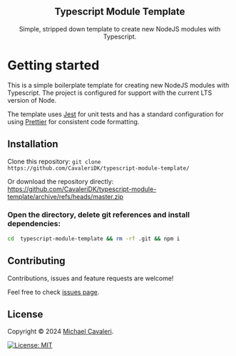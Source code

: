 <h2  align="center">Typescript Module Template</h2>
<p align="center">Simple, stripped down template to create new NodeJS modules with Typescript.</p>

# Getting started

This is a simple boilerplate template for creating new NodeJS modules with Typescript. The project is configured for support with the current LTS version of Node.

The template uses [Jest](https://jestjs.io/) for unit tests and has a standard configuration for using [Prettier](https://prettier.io/) for consistent code formatting.

## Installation

Clone this repository: `git clone https://github.com/CavaleriDK/typescript-module-template/`

Or download the repository directly: https://github.com/CavaleriDK/typescript-module-template/archive/refs/heads/master.zip

### Open the directory, delete git references and install dependencies:

```bash
cd  typescript-module-template && rm -rf .git && npm i
```

## Contributing

Contributions, issues and feature requests are welcome!

Feel free to check [issues page](issues).

## License

Copyright © 2024 [Michael Cavaleri](https://github.com/cavaleridk).<br  />

[![License: MIT](https://img.shields.io/badge/License-MIT-yellow.svg)](./LICENSE.md) 